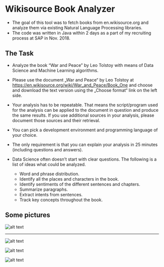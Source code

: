 # Wikisource Book Analyzer

- The goal of this tool was to fetch books from en.wikisource.org and analyze them via existing Natural Language Processing libraries.
- The code was written in Java within 2 days as a part of my recruiting process at SAP in Nov. 2018.


## The Task
- Analyze the book “War and Peace” by Leo Tolstoy with means of Data Science and Machine Learning algorithms.
- Please use the document „War and Peace“ by Leo Tolstoy at https://en.wikisource.org/wiki/War_and_Peace/Book_One and choose and download the text version using the „Choose format“ link on the left side.
- Your analysis has to be repeatable. That means the script/program used for the analysis can be applied to the document in question and produce the same results. If you use additional sources in your analysis, please document those sources and their retrieval.
- You can pick a development environment and programming language of your choice.
- The only requirement is that you can explain your analysis in 25 minutes (including questions and answers).
 
 
- Data Science often doesn’t start with clear questions. The following is a list of ideas what could be analyzed.
  - Word and phrase distribution.
  - Identify all the places and characters in the book.
  - Identify sentiments of the different sentences and chapters.
  - Summarize paragraphs.
  - Extract intents from sentences.
  - Track key concepts throughout the book.


## Some pictures
![alt text](https://github.com/its-leo/Book-Analyzer/blob/master/img/1.PNG)

---

![alt text](https://github.com/its-leo/Book-Analyzer/blob/master/img/3.PNG)

![alt text](https://github.com/its-leo/Book-Analyzer/blob/master/img/2.PNG)

![alt text](https://github.com/its-leo/Book-Analyzer/blob/master/img/4.PNG)
